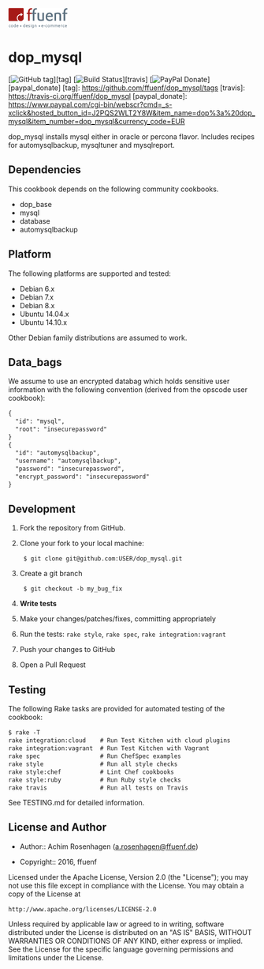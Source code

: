 <a href="http://www.ffuenf.de" title="ffuenf - code • design • e-commerce"><img src="https://github.com/ffuenf/Ffuenf_Common/blob/master/skin/adminhtml/default/default/ffuenf/ffuenf.png" alt="ffuenf - code • design • e-commerce" /></a>

dop_mysql
=========
[![GitHub tag](http://img.shields.io/github/tag/ffuenf/dop_mysql.svg)][tag]
[![Build Status](http://img.shields.io/travis/ffuenf/dop_mysql.svg)][travis]
[![PayPal Donate](https://img.shields.io/badge/paypal-donate-blue.svg)][paypal_donate]
[tag]: https://github.com/ffuenf/dop_mysql/tags
[travis]: https://travis-ci.org/ffuenf/dop_mysql
[paypal_donate]: https://www.paypal.com/cgi-bin/webscr?cmd=_s-xclick&hosted_button_id=J2PQS2WLT2Y8W&item_name=dop%3a%20dop_mysql&item_number=dop_mysql&currency_code=EUR

dop_mysql installs mysql either in oracle or percona flavor. Includes recipes for automysqlbackup, mysqltuner and mysqlreport.

Dependencies
------------

This cookbook depends on the following community cookbooks.

* dop_base
* mysql
* database
* automysqlbackup

Platform
--------

The following platforms are supported and tested:

* Debian 6.x
* Debian 7.x
* Debian 8.x
* Ubuntu 14.04.x
* Ubuntu 14.10.x

Other Debian family distributions are assumed to work.

Data_bags
---------

We assume to use an encrypted databag which holds sensitive user information with the following convention (derived from the opscode user cookbook):
```
{ 
  "id": "mysql", 
  "root": "insecurepassword"
}
{ 
  "id": "automysqlbackup", 
  "username": "automysqlbackup", 
  "password": "insecurepassword", 
  "encrypt_password": "insecurepassword"
}
```

Development
-----------
1. Fork the repository from GitHub.
2. Clone your fork to your local machine:

        $ git clone git@github.com:USER/dop_mysql.git

3. Create a git branch

        $ git checkout -b my_bug_fix

4. **Write tests**
5. Make your changes/patches/fixes, committing appropriately
6. Run the tests: `rake style`, `rake spec`, `rake integration:vagrant`
7. Push your changes to GitHub
8. Open a Pull Request

Testing
-------

The following Rake tasks are provided for automated testing of the cookbook:

```
$ rake -T
rake integration:cloud    # Run Test Kitchen with cloud plugins
rake integration:vagrant  # Run Test Kitchen with Vagrant
rake spec                 # Run ChefSpec examples
rake style                # Run all style checks
rake style:chef           # Lint Chef cookbooks
rake style:ruby           # Run Ruby style checks
rake travis               # Run all tests on Travis
```
See TESTING.md for detailed information.

License and Author
------------------

- Author:: Achim Rosenhagen (<a.rosenhagen@ffuenf.de>)

- Copyright:: 2016, ffuenf

Licensed under the Apache License, Version 2.0 (the "License");
you may not use this file except in compliance with the License.
You may obtain a copy of the License at

    http://www.apache.org/licenses/LICENSE-2.0

Unless required by applicable law or agreed to in writing, software
distributed under the License is distributed on an "AS IS" BASIS,
WITHOUT WARRANTIES OR CONDITIONS OF ANY KIND, either express or implied.
See the License for the specific language governing permissions and
limitations under the License.
